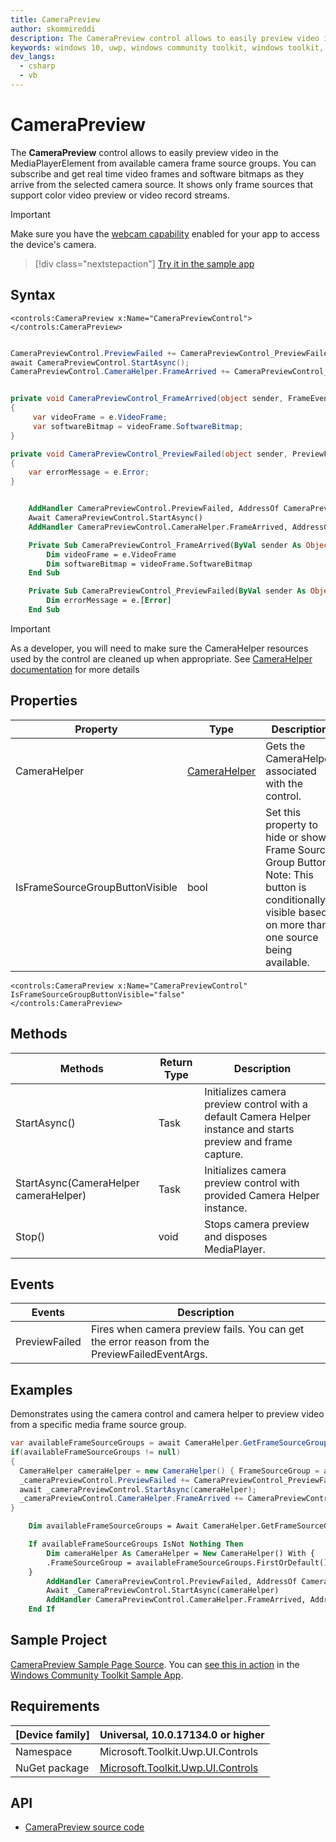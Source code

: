 ```yaml
---
title: CameraPreview
author: skommireddi
description: The CameraPreview control allows to easily preview video in the MediaPlayerElement from available camera frame source groups. You can subscribe and get real time video frames and software bitmaps as they arrive from the selected camera source. It shows only frame sources that support color video preview or video record streams.
keywords: windows 10, uwp, windows community toolkit, windows toolkit, CameraPreview, Camera, Preview, Video Frame, Software Bitmap
dev_langs:
  - csharp
  - vb
---
```


# CameraPreview

The **CameraPreview** control allows to easily preview video in the MediaPlayerElement from available camera frame source groups. You can subscribe and get real time video frames and software bitmaps as they arrive from the selected camera source. It shows only frame sources that support color video preview or video record streams.

> [!IMPORTANT]
> Make sure you have the [webcam capability](/windows/uwp/packaging/app-capability-declarations#device-capabilities) enabled for your app to access the device's camera.

> [!div class="nextstepaction"]
> [Try it in the sample app](uwpct://Controls?sample=CameraPreview)

## Syntax

```xaml
<controls:CameraPreview x:Name="CameraPreviewControl">
</controls:CameraPreview>
```

```csharp

CameraPreviewControl.PreviewFailed += CameraPreviewControl_PreviewFailed;
await CameraPreviewControl.StartAsync();
CameraPreviewControl.CameraHelper.FrameArrived += CameraPreviewControl_FrameArrived;


private void CameraPreviewControl_FrameArrived(object sender, FrameEventArgs e)
{
     var videoFrame = e.VideoFrame;
     var softwareBitmap = videoFrame.SoftwareBitmap;
}

private void CameraPreviewControl_PreviewFailed(object sender, PreviewFailedEventArgs e)
{
    var errorMessage = e.Error;
}
```

```vb

    AddHandler CameraPreviewControl.PreviewFailed, AddressOf CameraPreviewControl_PreviewFailed
    Await CameraPreviewControl.StartAsync()
    AddHandler CameraPreviewControl.CameraHelper.FrameArrived, AddressOf CameraPreviewControl_FrameArrived

    Private Sub CameraPreviewControl_FrameArrived(ByVal sender As Object, ByVal e As FrameEventArgs)
        Dim videoFrame = e.VideoFrame
        Dim softwareBitmap = videoFrame.SoftwareBitmap
    End Sub

    Private Sub CameraPreviewControl_PreviewFailed(ByVal sender As Object, ByVal e As PreviewFailedEventArgs)
        Dim errorMessage = e.[Error]
    End Sub
```

> [!IMPORTANT]
> As a developer, you will need to make sure the CameraHelper resources used by the control are cleaned up when appropriate. See [CameraHelper documentation](../helpers/CameraHelper.md) for more details

## Properties

| Property | Type | Description |
| -- | -- | -- |
| CameraHelper| [CameraHelper](../helpers/CameraHelper.md) | Gets the CameraHelper associated with the control. |
| IsFrameSourceGroupButtonVisible | bool| Set this property to hide or show Frame Source Group Button. Note: This button is conditionally visible based on more than one source being available. |

```xaml
<controls:CameraPreview x:Name="CameraPreviewControl" IsFrameSourceGroupButtonVisible="false"
</controls:CameraPreview>
```

## Methods

| Methods | Return Type | Description |
| -- | -- | -- |
| StartAsync() | Task | Initializes camera preview control with a default Camera Helper instance and starts preview and frame capture. |
| StartAsync(CameraHelper cameraHelper) | Task | Initializes camera preview control with provided Camera Helper instance. |
| Stop() | void | Stops camera preview and disposes MediaPlayer. |

## Events

| Events | Description |
| -- | -- |
| PreviewFailed | Fires when camera preview fails. You can get the error reason from the PreviewFailedEventArgs.|

## Examples

Demonstrates using the camera control and camera helper to preview video from a specific media frame source group.

```csharp
var availableFrameSourceGroups = await CameraHelper.GetFrameSourceGroupsAsync();
if(availableFrameSourceGroups != null)
{
  CameraHelper cameraHelper = new CameraHelper() { FrameSourceGroup = availableFrameSourceGroups.FirstOrDefault() };
  _cameraPreviewControl.PreviewFailed += CameraPreviewControl_PreviewFailed;
  await _cameraPreviewControl.StartAsync(cameraHelper);
  _cameraPreviewControl.CameraHelper.FrameArrived += CameraPreviewControl_FrameArrived; 
}
```

```vb
    Dim availableFrameSourceGroups = Await CameraHelper.GetFrameSourceGroupsAsync()

    If availableFrameSourceGroups IsNot Nothing Then
        Dim cameraHelper As CameraHelper = New CameraHelper() With {
        .FrameSourceGroup = availableFrameSourceGroups.FirstOrDefault()
    }
        AddHandler CameraPreviewControl.PreviewFailed, AddressOf CameraPreviewControl_PreviewFailed
        Await _CameraPreviewControl.StartAsync(cameraHelper)
        AddHandler CameraPreviewControl.CameraHelper.FrameArrived, AddressOf CameraPreviewControl_FrameArrived
    End If
```

## Sample Project

[CameraPreview Sample Page Source](https://github.com/windows-toolkit/WindowsCommunityToolkit/tree/rel/7.1.0/Microsoft.Toolkit.Uwp.SampleApp/SamplePages/CameraPreview). You can [see this in action](uwpct://Controls?sample=CameraPreview) in the [Windows Community Toolkit Sample App](https://aka.ms/windowstoolkitapp).

## Requirements

| [Device family] | Universal, 10.0.17134.0 or higher |
| --- | --- |
| Namespace | Microsoft.Toolkit.Uwp.UI.Controls |
| NuGet package | [Microsoft.Toolkit.Uwp.UI.Controls](https://www.nuget.org/packages/Microsoft.Toolkit.Uwp.UI.Controls/) |

## API

* [CameraPreview source code](https://github.com/windows-toolkit/WindowsCommunityToolkit/tree/rel/7.1.0/Microsoft.Toolkit.Uwp.UI.Controls.Core/CameraPreview)
